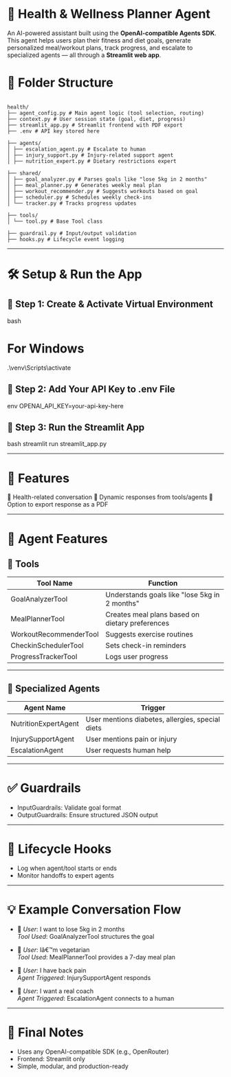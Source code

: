 # 🧠 Health & Wellness Planner Agent

An AI-powered assistant built using the **OpenAI-compatible Agents SDK**.  
This agent helps users plan their fitness and diet goals, generate personalized meal/workout plans, track progress, and escalate to specialized agents — all through a **Streamlit web app**.

# 📁 Folder Structure
```

health/
├── agent_config.py # Main agent logic (tool selection, routing)
├── context.py # User session state (goal, diet, progress)
├── streamlit_app.py # Streamlit frontend with PDF export
├── .env # API key stored here

├── agents/
│ ├── escalation_agent.py # Escalate to human
│ ├── injury_support.py # Injury-related support agent
│ ├── nutrition_expert.py # Dietary restrictions expert

├── shared/
│ ├── goal_analyzer.py # Parses goals like "lose 5kg in 2 months"
│ ├── meal_planner.py # Generates weekly meal plan
│ ├── workout_recommender.py # Suggests workouts based on goal
│ ├── scheduler.py # Schedules weekly check-ins
│ └── tracker.py # Tracks progress updates

├── tools/
│ └── tool.py # Base Tool class

├── guardrail.py # Input/output validation
├── hooks.py # Lifecycle event logging

```
---

# 🛠 Setup & Run the App

## 🔹 Step 1: Create & Activate Virtual Environment

bash
# For Windows
.\venv\Scripts\activate


## 🔹 Step 2: Add Your API Key to .env File

env
OPENAI_API_KEY=your-api-key-here


## 🔹 Step 3: Run the Streamlit App

bash
streamlit run streamlit_app.py


---

# 🚀 Features

💬 Health-related conversation
🔄 Dynamic responses from tools/agents
📄 Option to export response as a PDF

---

# 🤖 Agent Features

## 🧩 Tools

| Tool Name              | Function                                                |
|------------------------|---------------------------------------------------------|
| GoalAnalyzerTool       | Understands goals like "lose 5kg in 2 months"           |
| MealPlannerTool        | Creates meal plans based on dietary preferences         |
| WorkoutRecommenderTool | Suggests exercise routines                              |
| CheckinSchedulerTool   | Sets check-in reminders                                 |
| ProgressTrackerTool    | Logs user progress                                      |

---

## 🧠 Specialized Agents

| Agent Name            | Trigger                                                 |
|-----------------------|----------------------------------------------------------|
| NutritionExpertAgent  | User mentions diabetes, allergies, special diets         |
| InjurySupportAgent    | User mentions pain or injury                             |
| EscalationAgent       | User requests human help                                 |

---

# ✅ Guardrails

- InputGuardrails: Validate goal format  
- OutputGuardrails: Ensure structured JSON output  

---

# 🔄 Lifecycle Hooks

- Log when agent/tool starts or ends  
- Monitor handoffs to expert agents  

---

# 💡 Example Conversation Flow

- 🧰 *User*: I want to lose 5kg in 2 months  
      *Tool Used*: GoalAnalyzerTool structures the goal  

- 🧰 *User*: Iâ€™m vegetarian  
     *Tool Used*: MealPlannerTool provides a 7-day meal plan  

- 🧠 *User*: I have back pain  
    *Agent Triggered*: InjurySupportAgent responds  

- 🧠 *User*: I want a real coach  
      *Agent Triggered*: EscalationAgent connects to a human  



---

# 📌 Final Notes

- Uses any OpenAI-compatible SDK (e.g., OpenRouter)  
- Frontend: Streamlit only  
- Simple, modular, and production-ready
